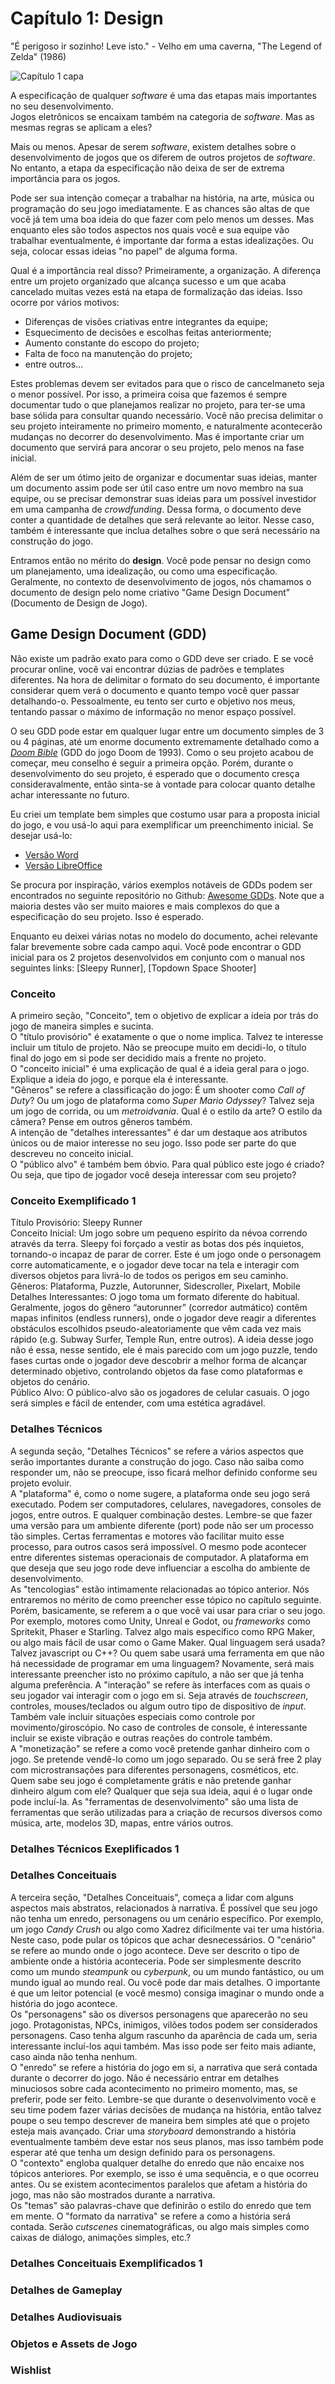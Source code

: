
# Capítulo 1: Design
"É perigoso ir sozinho! Leve isto." - Velho em uma caverna, "The Legend of Zelda" (1986)

![Capítulo 1 capa](https://i.imgur.com/GHZYcAZ.jpg "It's dangerous to go alone! Take this.")


A especificação de qualquer *software* é uma das etapas mais importantes no seu desenvolvimento.   
Jogos eletrônicos se encaixam também na categoria de _software_. Mas as mesmas regras se aplicam a eles?  

Mais ou menos. Apesar de serem _software_, existem detalhes sobre o desenvolvimento de jogos que os diferem de outros projetos de _software_. No entanto, a etapa da especificação não deixa de ser de extrema importância para os jogos.

Pode ser sua intenção começar a trabalhar na história, na arte, música ou programação do seu jogo imediatamente. E as chances são altas de que você já tem uma boa ideia do que fazer com pelo menos um desses. Mas enquanto eles são todos aspectos nos quais você e sua equipe vão trabalhar eventualmente, é importante dar forma a estas idealizações. Ou seja, colocar essas ideias "no papel" de alguma forma.

Qual é a importância real disso? Primeiramente, a organização. A diferença entre um projeto organizado que alcança sucesso e um que acaba cancelado muitas vezes está na etapa de formalização das ideias. Isso ocorre por vários motivos:

- Diferenças de visões criativas entre integrantes da equipe;
- Esquecimento de decisões e escolhas feitas anteriormente;
- Aumento constante do escopo do projeto;
- Falta de foco na manutenção do projeto;
- entre outros...

Estes problemas devem ser evitados para que o risco de cancelmaneto seja o menor possível. Por isso, a primeira coisa que fazemos é sempre documentar tudo o que planejamos realizar no projeto, para ter-se uma base sólida para consultar quando necessário. Você não precisa delimitar o seu projeto inteiramente no primeiro momento, e naturalmente acontecerão mudanças no decorrer do desenvolvimento. Mas é importante criar um documento que servirá para ancorar o seu projeto, pelo menos na fase inicial.

Além de ser um ótimo jeito de organizar e documentar suas ideias, manter um documento assim pode ser útil caso entre um novo membro na sua equipe, ou se precisar demonstrar suas ideias para um possível investidor em uma campanha de _crowdfunding_. Dessa forma, o documento deve conter a quantidade de detalhes que será relevante ao leitor. Nesse caso, também é interessante que inclua detalhes sobre o que será necessário na construção do jogo.

Entramos então no mérito do **design**. Você pode pensar no design como um planejamento, uma idealização, ou como uma especificação. Geralmente, no contexto de desenvolvimento de jogos, nós chamamos o documento de design pelo nome criativo "Game Design Document" (Documento de Design de Jogo).

## Game Design Document (GDD)

Não existe um padrão exato para como o GDD deve ser criado. E se você procurar online, você vai encontrar dúzias de padrões e templates diferentes. Na hora de delimitar o formato do seu documento, é importante considerar quem verá o documento e quanto tempo você quer passar detalhando-o. Pessoalmente, eu tento ser curto e objetivo nos meus, tentando passar o máximo de informação no menor espaço possível.

O seu GDD pode estar em qualquer lugar entre um documento simples de 3 ou 4 páginas, até um enorme documento extremamente detalhado como a [_Doom Bible_](https://5years.doomworld.com/doombible/doombible.pdf) (GDD do jogo Doom de 1993). Como o seu projeto acabou de começar, meu conselho é seguir a primeira opção. Porém, durante o desenvolvimento do seu projeto, é esperado que o documento cresça consideravalmente, então sinta-se à vontade para colocar quanto detalhe achar interessante no futuro.

Eu criei um template bem simples que costumo usar para a proposta inicial do jogo, e vou usá-lo aqui para exemplificar um preenchimento inicial. Se desejar usá-lo: 
- [Versão Word](/Arquivos/modelo_GDDv1.2.docx) 
- [Versão LibreOffice](/Arquivos/modelo_GDDv1.2.odt)

Se procura por inspiração, vários exemplos notáveis de GDDs podem ser encontrados no seguinte repositório no Github: [Awesome GDDs](https://github.com/Roobyx/awesome-game-design). Note que a maioria destes vão ser muito maiores e mais complexos do que a especificação do seu projeto. Isso é esperado.

Enquanto eu deixei várias notas no modelo do documento, achei relevante falar brevemente sobre cada campo aqui. Você pode encontrar o GDD inicial para os 2 projetos desenvolvidos em conjunto com o manual nos seguintes links: [Sleepy Runner], [Topdown Space Shooter]

### Conceito
A primeiro seção, "Conceito", tem o objetivo de explicar a ideia por trás do jogo de maneira simples e sucinta.  
O "título provisório" é exatamente o que o nome implica. Talvez te interesse incluir um título de projeto. Não se preocupe muito em decidi-lo, o título final do jogo em si pode ser decidido mais a frente no projeto.  
O "conceito inicial" é uma explicação de qual é a ideia geral para o jogo. Explique a ideia do jogo, e porque ela é interessante.  
"Gêneros" se refere a classificação do jogo: É um shooter como _Call of Duty_? Ou um jogo de plataforma como _Super Mario Odyssey_? Talvez seja um jogo de corrida, ou um _metroidvania_. Qual é o estilo da arte? O estilo da câmera? Pense em outros gêneros também.  
A intenção de "detalhes interessantes" é dar um destaque aos atributos únicos ou de maior interesse no seu jogo. Isso pode ser parte do que descreveu no conceito inicial.  
O "público alvo" é também bem óbvio. Para qual público este jogo é criado? Ou seja, que tipo de jogador você deseja interessar com seu projeto?

### Conceito Exemplificado 1
Título Provisório: Sleepy Runner  
Conceito Inicial: Um jogo sobre um pequeno espírito da névoa correndo através da terra. Sleepy foi forçado a vestir as botas dos pés inquietos, tornando-o incapaz de parar de correr. Este é um jogo onde o personagem corre automaticamente, e o jogador deve tocar na tela e interagir com diversos objetos para livrá-lo de todos os perigos em seu caminho.  
Gêneros: Plataforma, Puzzle, Autorunner, Sidescroller, Pixelart, Mobile  
Detalhes Interessantes: O jogo toma um formato diferente do habitual. Geralmente, jogos do gênero “autorunner” (corredor autmático) contêm mapas infinitos (endless runners), onde o jogador deve reagir a diferentes obstáculos escolhidos pseudo-aleatoriamente que vêm cada vez mais rápido (e.g. Subway Surfer, Temple Run, entre outros). A ideia desse jogo não é essa, nesse sentido, ele é mais parecido com um jogo puzzle, tendo fases curtas onde o jogador deve descobrir a melhor forma de alcançar determinado objetivo, controlando objetos da fase como plataformas e objetos do cenário.  
Público Alvo: O público-alvo são os jogadores de celular casuais. O jogo será simples e fácil de entender, com uma estética agradável.  

### Detalhes Técnicos
A segunda seção, "Detalhes Técnicos" se refere a vários aspectos que serão importantes durante a construção do jogo. Caso não saiba como responder um, não se preocupe, isso ficará melhor definido conforme seu projeto evoluir.  
A "plataforma" é, como o nome sugere, a plataforma onde seu jogo será executado. Podem ser computadores, celulares, navegadores, consoles de jogos, entre outros. E qualquer combinação destes. Lembre-se que fazer uma versão para um ambiente diferente (port) pode não ser um processo tão simples. Certas ferramentas e motores vão facilitar muito esse processo, para outros casos será impossível. O mesmo pode acontecer entre diferentes sistemas operacionais de computador. A plataforma em que deseja que seu jogo rode deve influenciar a escolha do ambiente de desenvolvimento.  
As "tencologias" estão intimamente relacionadas ao tópico anterior. Nós entraremos no mérito de como preencher esse tópico no capítulo seguinte. Porém, basicamente, se referem a o que você vai usar para criar o seu jogo. Por exemplo, motores como Unity, Unreal e Godot, ou _frameworks_ como Spritekit, Phaser e Starling. Talvez algo mais específico como RPG Maker, ou algo mais fácil de usar como o Game Maker. Qual linguagem será usada? Talvez javascript ou C++? Ou quem sabe usará uma ferramenta em que não há necessidade de programar em uma linguagem? Novamente, será mais interessante preencher isto no próximo capítulo, a não ser que já tenha alguma preferência.
A "interação" se refere às interfaces com as quais o seu jogador vai interagir com o jogo em si. Seja através de _touchscreen_, controles, mouses/teclados ou algum outro tipo de dispositivo de _input_. Também vale incluir situações especiais como controle por movimento/giroscópio. No caso de controles de console, é interessante incluir se existe vibração e outras reações do controle também.  
A "monetização" se refere a como você pretende ganhar dinheiro com o jogo. Se pretende vendê-lo como um jogo separado. Ou se será free 2 play com microstransações para diferentes personagens, cosméticos, etc. Quem sabe seu jogo é completamente grátis e não pretende ganhar dinheiro algum com ele? Qualquer que seja sua ideia, aqui é o lugar onde pode incluí-la.
As "ferramentas de desenvolvimento" são uma lista de ferramentas que serão utilizadas para a criação de recursos diversos como música, arte, modelos 3D, mapas, entre vários outros.

### Detalhes Técnicos Exeplificados 1

### Detalhes Conceituais
A terceira seção, "Detalhes Conceituais", começa a lidar com alguns aspectos mais abstratos, relacionados à narrativa. É possível que seu jogo não tenha um enredo, personagens ou um cenário específico. Por exemplo, um jogo _Candy Crush_ ou algo como Xadrez dificilmente vai ter uma história. Neste caso, pode pular os tópicos que achar desnecessários.
O "cenário" se refere ao mundo onde o jogo acontece. Deve ser descrito o tipo de ambiente onde a história aconteceria. Pode ser simplesmente descrito como um mundo _steampunk_ ou _cyberpunk_, ou um mundo fantástico, ou um mundo igual ao mundo real. Ou você pode dar mais detalhes. O importante é que um leitor potencial (e você mesmo) consiga imaginar o mundo onde a história do jogo acontece.  
Os "personagens" são os diversos personagens que aparecerão no seu jogo. Protagonistas, NPCs, inimigos, vilões todos podem ser considerados personagens. Caso tenha algum rascunho da aparência de cada um, seria interessante incluí-los aqui também. Mas isso pode ser feito mais adiante, caso ainda não tenha nenhum.  
O "enredo" se refere a história do jogo em si, a narrativa que será contada durante o decorrer do jogo. Não é necessário entrar em detalhes minuciosos sobre cada acontecimento no primeiro momento, mas, se preferir, pode ser feito. Lembre-se que durante o desenvolvimento você e seu time podem fazer várias decisões de mudança na história, então talvez poupe o seu tempo descrever de maneira bem simples até que o projeto esteja mais avançado. Criar uma _storyboard_ demonstrando a história eventualmente também deve estar nos seus planos, mas isso também pode esperar até que tenha um design definido para os personagens.  
O "contexto" engloba qualquer detalhe do enredo que não encaixe nos tópicos anteriores. Por exemplo, se isso é uma sequência, e o que ocorreu antes. Ou se existem acontecimentos paralelos que afetam a história do jogo, mas não são mostrados durante a narrativa.  
Os "temas" são palavras-chave que definirão o estilo do enredo que tem em mente.
O "formato da narrativa" se refere a como a história será contada. Serão _cutscenes_ cinematográficas, ou algo mais simples como caixas de diálogo, animações simples, etc.?

### Detalhes Conceituais Exemplificados 1

### Detalhes de Gameplay

### Detalhes Audiovisuais

### Objetos e Assets de Jogo

### Wishlist
